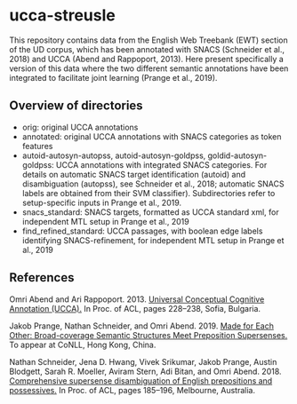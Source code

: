 # ucca-streusle

This repository contains data from the English Web Treebank (EWT) section of the UD corpus, which has been annotated with SNACS (Schneider et al., 2018) and UCCA (Abend and Rappoport, 2013).
Here present specifically a version of this data where the two different semantic annotations have been integrated to facilitate joint learning (Prange et al., 2019).

## Overview of directories

- orig: original UCCA annotations
- annotated: original UCCA annotations with SNACS categories as token features
-	autoid-autosyn-autopss, autoid-autosyn-goldpss, goldid-autosyn-goldpss: UCCA annotations with integrated SNACS categories. For details on automatic SNACS target identification (autoid) and disambiguation (autopss), see Schneider et al., 2018; automatic SNACS labels are obtained from their SVM classifier). Subdirectories refer to setup-specific inputs in Prange et al., 2019.
- snacs_standard: SNACS targets, formatted as UCCA standard xml, for independent MTL setup in Prange et al., 2019
- find_refined_standard: UCCA passages, with boolean edge labels identifying SNACS-refinement, for independent MTL setup in Prange et al., 2019

## References

Omri Abend and Ari Rappoport. 2013. [Universal Conceptual Cognitive Annotation (UCCA).](https://www.aclweb.org/anthology/P13-1023/) 
In Proc. of ACL, pages 228–238, Sofia, Bulgaria.

Jakob Prange, Nathan Schneider, and Omri Abend. 2019. [Made for Each Other: Broad-coverage Semantic Structures Meet Preposition Supersenses.](https://arxiv.org/abs/1909.08796)
To appear at CoNLL, Hong Kong, China.

Nathan Schneider, Jena D. Hwang, Vivek Srikumar, Jakob Prange, Austin Blodgett, Sarah R. Moeller, Aviram Stern, Adi Bitan, and Omri Abend. 2018. [Comprehensive supersense disambiguation of English prepositions and possessives.](https://www.aclweb.org/anthology/papers/P/P18/P18-1018/)
In Proc. of ACL, pages 185–196, Melbourne, Australia.
